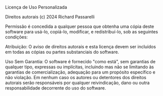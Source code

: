 Licença de Uso Personalizada

Direitos autorais (c) 2024 Richard Passarelli

Permissão é concedida a qualquer pessoa que obtenha uma cópia deste software para usá-lo, copiá-lo, modificar, e redistribuí-lo, sob as seguintes condições:

Atribuição: O aviso de direitos autorais e esta licença devem ser incluídos em todas as cópias ou partes substanciais do software.

Uso Sem Garantia: O software é fornecido "como está", sem garantias de qualquer tipo, expressas ou implícitas, incluindo mas não se limitando às garantias de comercialização, adequação para um propósito específico e não violação. Em nenhum caso os autores ou detentores dos direitos autorais serão responsáveis por qualquer reivindicação, dano ou outra responsabilidade decorrente do uso do software.
